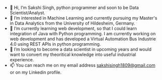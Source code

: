- 👋 Hi, I’m Sakshi Singh, python programmer and soon to be Data Scientist/Analyst.
- 👀 I’m interested in Machine Learning and currently pursuing my Master's in Data Analytics from the University of Hildesheim, Germany.
- 🌱 I’m currently learning web development, so that I could learn integration of Java with Python programming. I am currently working on web development and has developed a Virtual Automation Bus Industrie 4.0 using REST APIs in python programming. 
- 💞️ I’m looking to become a data scientist in upcoming years and would want to convert my theoritical knowledge into useful industrial experience.
- 📫 You can reach me on my email address sakshisingh1809@gmail.com or on my Linkedin profile.

<!---
sakshisingh1809/sakshisingh1809 is a ✨ special ✨ repository because its `README.md` (this file) appears on your GitHub profile.
You can click the Preview link to take a look at your changes.
--->
